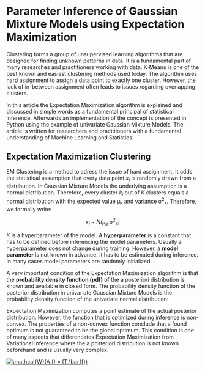 <h1>Parameter Inference of Gaussian Mixture Models using Expectation Maximization</h1>

Clustering forms a group of unsupervised learning algorithms that are designed for finding unknown patterns in data. It is a fundamental part of many researches and practitioners working with data. K-Means is one of the best known and easiest clustering methods used today. The algorithm uses hard assignment to assign a data point to exactly one cluster. However, the lack of in-between assignment often leads to issues regarding overlapping clusters. 

In this article the Expectation Maximization algorithm is explained and discussed in simple words as a fundamental principal of statistical inference. Afterwards an implementation of the concept is presented in Python using the example of univariate Gaussian Mixture Models. The article is written for researchers and practitioners with a fundamental understanding of Machine Learning and Statistics.

<h2>Expectation Maximization Clustering</h2>
EM Clustering is a method to adress the issue of hard assignment. It adds the statistical assumption that every data point <i>x<sub>i</sub></i> is randomly drawn from a distribution. In Gaussian Mixture Models the underlying assumption is a normal distribution. Therefore, every cluster <i>k<sub>i</sub></i> out of <i>K</i> clusters equals a normal distribution with the expected value &mu;<sub>k</sub> and variance &sigma;<sup>2</sup><sub>k</sub>. Therefore, we formally write:
<p align="center"><i>
  x<sub>i</sub> ~ N(&mu;<sub>k</sub>,&sigma;<sup>2</sup><sub>k</sub>)
</i></p>
<i>K</i> is a hyperparameter of the model. A <b>hyperparameter</b> is a constant that has to be defined before inferencing the model parameters. Usually a hyperparameter does not change during training. However, a <b>model parameter</b> is not known in advance. It has to be estimated during inference. In many cases model parameters are randomly initialized.

A very important condition of the Expectation Maximization algorithm is that the <b>probability density function (pdf)</b> of the a posteriori distribution is known and available in closed form. The probability density function of the posterior distribution in univariate Gaussian Mixture Models is the probability density function of the univariate normal distribution: 
<p align="center"><i>
  
</i></p>
Expectation Maximization computes a point estimate of the actual posterior distribution. However, the function that is optimized during inference is non-convex. The properties of a non-convex function conclude that a found optimum is not guaranteed to be the global optimum. This condition is one of many aspects that differentiates Expectation Maximization from Variational Inference where the a posteriori distribution is not known beforehand and is usually very complex.

<a href="https://www.codecogs.com/eqnedit.php?latex=\mathcal{W}(A,f)&space;=&space;(T,\bar{f})" target="_blank"><img src="https://latex.codecogs.com/gif.latex?\mathcal{W}(A,f)&space;=&space;(T,\bar{f})" title="\mathcal{W}(A,f) = (T,\bar{f})" /></a>
